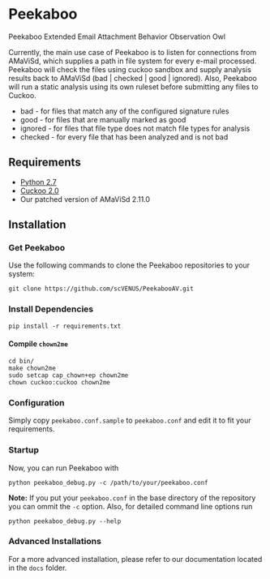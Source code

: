 # Peekaboo #

Peekaboo Extended Email Attachment Behavior Observation Owl  

Currently, the main use case of Peekaboo is to listen for connections from
AMaViSd, which supplies a path in file system for every e-mail
processed.
Peekaboo will check the files using cuckoo sandbox and
supply analysis results back to AMaViSd (bad | checked | good | ignored).
Also, Peekaboo will run a static analysis using its own ruleset before
submitting any files to Cuckoo.

* bad - for files that match any of the configured signature rules
* good - for files that are manually marked as good
* ignored - for files that file type does not match file types for analysis
* checked - for every file that has been analyzed and is not bad


## Requirements ##

* [Python 2.7](https://www.python.org/downloads/)
* [Cuckoo 2.0](https://github.com/cuckoosandbox/cuckoo)
* Our patched version of AMaViSd 2.11.0


## Installation ##

### Get Peekaboo ###
Use the following commands to clone the Peekaboo repositories to your system:

```shell
git clone https://github.com/scVENUS/PeekabooAV.git
```

### Install Dependencies ###
```shell
pip install -r requirements.txt
```

#### Compile ``chown2me`` ####
```shell
cd bin/
make chown2me
sudo setcap cap_chown+ep chown2me
chown cuckoo:cuckoo chown2me
```

### Configuration ###
Simply copy ``peekaboo.conf.sample`` to ``peekaboo.conf`` and edit it to fit your requirements.

### Startup ###
Now, you can run Peekaboo with
```shell
python peekaboo_debug.py -c /path/to/your/peekaboo.conf
```

**Note:** If you put your ``peekaboo.conf`` in the base directory
of the repository you can ommit the ``-c`` option.
Also, for detailed command line options run
```shell
python peekaboo_debug.py --help
```

### Advanced Installations ###
For a more advanced installation, please refer to our documentation located in the ``docs`` folder.
